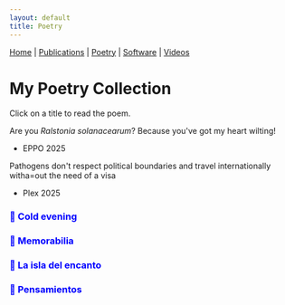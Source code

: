 ```yaml
---
layout: default
title: Poetry
---
```


<nav>
    <a href="index.html">Home</a> |
    <a href="publications.html">Publications</a> |
    <a href="poetry.html">Poetry</a> |
    <a href="software.html">Software</a> |
    <a href="videos.html">Videos</a>
</nav>

# My Poetry Collection

Click on a title to read the poem.

Are you *Ralstonia solanacearum*? Because you've got my heart wilting! 
 - EPPO 2025

Pathogens don't respect political boundaries and travel internationally witha=out the need of a visa
 - Plex 2025


<!-- Poem 1 -->
<h3 onclick="togglePoem('poem1')" style="cursor: pointer; color: blue;">📖 Cold evening</h3>
<div id="poem1" style="display: none;">
    <p>
        Cuatro veranos duró el paraíso tropical.<br>
        Venías a verme siempre y yo pensaba en ti todos los días.    
    </p>

    <p>
        Recuerda príncipe, dijo:<br>
        Tus labios rojos carmesí se derriten como bon bon bum en mi boca.<br>
        Tu piel sabe como miel de abeja a mi paladar.<br>
        El mundo se vuelve extraordinario a tu lado.
    </p>

    <p>
        Cinco veranos han sido infiernos pesadísimos.<br>
        1769 noches crueles sin detenerse...<br>
        Te extraño un poco más con cada día que pasa.<br>
        Extraño a morir los finos destellos de tus ojos.<br>
        Se dice que ahora el príncipe llora un río por ti.<br>
        Como duele no ver tus ojitos caramelo nunca más.<br>
        Your eyes are the cutest thing I have ever seen.<br>
        La incertidumbre de no poder verte de nuevo mutila mi alma.  
    </p>

    <p>
        Al cerrar mis ojos, el eco de tu voz en mi memoria fluye como platino líquido.<br>
        Desearía ser prisionero del pasado para ver tu rostro por la eternidad.<br>
        Mas, hoy, mi carcel es el presente, aquí y ahora.<br>
        El futuro viene constante sin detenerse, sin darse cuenta que ya no estás aquí conmigo.<br>
        Tan cruel es la distancia inquebrantable y<br>
        la frescura del aire es sin sabor.
    </p>

    <p>
        El corazón siempre ganó frente a la mente.<br>
        Y cuan minúsculo es el ser frente al universo infinito.<br>
        Pero pido a Dios Altísimo y amoroso cuide de ti a dondequiera que vayas.<br>
        Ruego para que su escudo de paz proteja al principito que vino a verme sin conocerme tanto y vio una estrella en mí.
    </p>

    <p>
        1 de noviembre 2024
    </p>
</div>


<!-- Poem 2 -->
<h3 onclick="togglePoem('poem2')" style="cursor: pointer; color: blue;">📖 Memorabilia</h3>
<div id="poem2" style="display: none;">
    <p>
        Canciones de antaño;
        verano azul contigo a mi lado;
        primavera roja carmesí entrelazada de verde esmeralda contigo.
    </p>

    <p>
        Cuando pienso en ti, mis pensamientos brotan como retoño de primavera.
    </p>

    <p>
        Eran rosas rojas que con su fragancia recuerdan a tus amabilidades y tu rostro de príncipe.
    </p>

    <p>
        Gotitas de Janan esparcidas sobre mi piel se fusionaban bien con tus piquitos recalientitos.
    </p>

    <p>
        La voz angelical del violín de fondo hacía palpitar el diafragma del corazón.
    </p>
    
    <p>
        La sien del alma descansaba sobre tus pechos almohadones afelpados.
    </p>

    <p>
        Pétalos de rosas llovían del cielo y la luz del cariño irradiaba el crepúsculo nocturno.
    </p>

    <p>
        Yo posaba entre tus brazos de terciopelo; tú, tus labios se complacían en mi piel canela.
    </p>

    <p>
        Nuestros ojos, sinergidas de pupilas dilatadas, se decían cosas bonitas.
    </p>

    <p>
        Piquitos y estrellas destellantes nunca faltaron.
    </p>

    <p>
        Mas agora los amaneceres son cruelmente helados y congelan cada vez un poquito más al pobre corazón.
    </p>

    <p>
        Extraño a morir su dulce mirada que nunca más volverá.
    </p>

    <p>
        El alma añora tanto volver a sentir los aleteos de tu corazón.
    </p>

    <p>
        ¡Ay, cariño mío!
        Nuestro encuentro se esfuma en los cielos por una eternidad.
    </p>

    <p>
        ¡Ay, corazoncito!
        Hoy, el caudal del río Nilo se desborda con tempestad en mis ojos.
    </p>
</div>


<!-- Poem 3 -->
<h3 onclick="togglePoem('poem3')" style="cursor: pointer; color: blue;">📖 La isla del encanto</h3>
<div id="poem3" style="display: none;">
    <p>
        Con el delicado timbre de tu voz,
        el alma se escapa del cuerpo para rodearte de besos, caricias y abrazos.
        Cada vez cerca de ti, el cielo eterno.
        Sin ti, el alma tribula desolado por el desierto del desamor.
        La esfera del amor se ha ido contigo.
        El inmenso frío congelador destroza la piel del corazón.
        Sin ti, los sentimientos inundan el cuerpo de pies a cabeza,
        queman la garganta como licor ardiente y
        de los ojos brotan miles de lamentaciones.
        Ya nunca volveré a verte y
        la constelación de estrellas va contigo,
        astro del cielo.
        Las notas ahora vibran amargamente y
        penetran como daga de fino filo hasta la sien.
        Los suspiros de gran tristeza se ahogan solas.
        La inspiración está marchita, no florece más y
        senesce con la aridez de la soledad.
        Todos aquellos diamantes del recuerdo reposan guardados en la sien.
        Si algún día escuchas esto,
        tu enamorado ha dicho verdad sublime.
    </p>

    <p>
        27 de marzo 2022
    </p>
</div>


<!-- Poem 4 -->
<h3 onclick="togglePoem('poem4')" style="cursor: pointer; color: blue;">📖 Pensamientos</h3>
<div id="poem4" style="display: none;">
    <p>
        Math is the language, physics is the poetry
    </p>

    <p>
        Josue Danilo Molina Rodriguez, Honduras, 2016
    </p>
</div>

<script src="togglePoems.js"></script>

